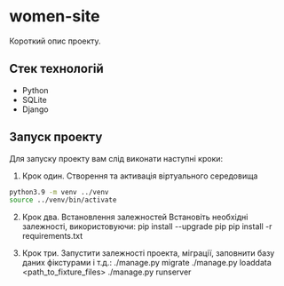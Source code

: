 # women-site

Короткий опис проекту.

## Стек технологій

- Python
- SQLite
- Django

## Запуск проекту

Для запуску проекту вам слід виконати наступні кроки:

1. Крок один. Створення та активація віртуального середовища
   
```bash
python3.9 -m venv ../venv
source ../venv/bin/activate
```

2. Крок два. Встановлення залежностей
   Встановіть необхідні залежності, використовуючи:
   pip install --upgrade pip
   pip install -r requirements.txt
   
3. Крок три. Запустити залежності проекта, міграції, заповнити базу даних фікстурами і т.д.:
   ./manage.py migrate
   ./manage.py loaddata <path_to_fixture_files>
   ./manage.py runserver
